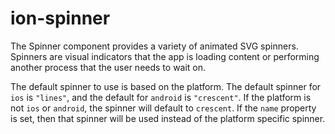 # ion-spinner

The Spinner component provides a variety of animated SVG spinners. Spinners are visual indicators that the app is loading content or performing another process that the user needs to wait on.

The default spinner to use is based on the platform. The default spinner for `ios` is `"lines"`, and the default for `android` is `"crescent"`. If the platform is not `ios` or `android`, the spinner will default to `crescent`. If the `name` property is set, then that spinner will be used instead of the platform specific spinner.


